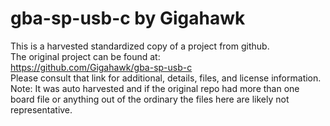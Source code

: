 
# gba-sp-usb-c by Gigahawk  
This is a harvested standardized copy of a project from github.  
The original project can be found at:  
https://github.com/Gigahawk/gba-sp-usb-c  
Please consult that link for additional, details, files, and license information.  
Note: It was auto harvested and if the original repo had more than one board file or anything out of the ordinary the files here are likely not representative.  
    